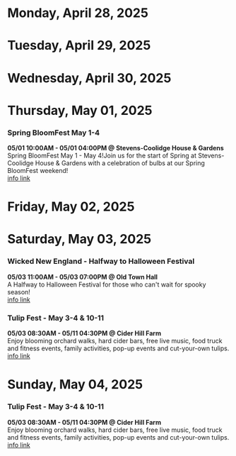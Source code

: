 # Monday, April 28, 2025

# Tuesday, April 29, 2025

# Wednesday, April 30, 2025

# Thursday, May 01, 2025

### Spring BloomFest May 1-4

**05/01 10:00AM - 05/01 04:00PM @ Stevens-Coolidge House & Gardens**  
Spring BloomFest May 1 - May 4!Join us for the start of Spring at Stevens-Coolidge House & Gardens with a celebration of bulbs at our Spring BloomFest weekend!  
<a href="https://thetrustees.org/things-to-do/?_event_related_place=1743&_paged=2" target="_blank">info link</a>

# Friday, May 02, 2025

# Saturday, May 03, 2025

### Wicked New England - Halfway to Halloween Festival

**05/03 11:00AM - 05/03 07:00PM @ Old Town Hall**  
A Halfway to Halloween Festival for those who can't wait for spooky season!  
<a href="https://www.halloweennewengland.com/events/wicked-new-england-halloween-festival" target="_blank">info link</a>

### Tulip Fest - May 3-4 & 10-11

**05/03 08:30AM - 05/11 04:30PM @ Cider Hill Farm**  
Enjoy blooming orchard walks, hard cider bars, free live music, food truck and fitness events, family activities, pop-up events and cut-your-own tulips.  
<a href="https://www.ciderhill.com/tulipfest" target="_blank">info link</a>

# Sunday, May 04, 2025

### Tulip Fest - May 3-4 & 10-11

**05/03 08:30AM - 05/11 04:30PM @ Cider Hill Farm**  
Enjoy blooming orchard walks, hard cider bars, free live music, food truck and fitness events, family activities, pop-up events and cut-your-own tulips.  
<a href="https://www.ciderhill.com/tulipfest" target="_blank">info link</a>

